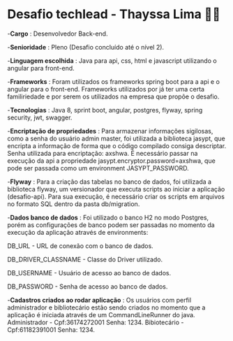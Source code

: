 # Desafio techlead - Thayssa Lima 👩‍💻

-**Cargo** : Desenvolvedor Back-end.

-**Senioridade** : Pleno (Desafio concluído até o nível 2).

-**Linguagem escolhida** : Java para api, css, html e javascript utilizando o angular para front-end.

-**Frameworks** : Foram utilizados os frameworks spring boot para a api e o angular para o front-end. Frameworks utilizados por já ter uma certa familiriedade e por serem os utilizados na empresa que propõe o desafio.

-**Tecnologias** : Java 8, sprint boot, angular, postgres, flyway, spring security, jwt, swagger.

-**Encriptação de propriedades** :
Para armazenar informações sigilosas, como a senha do usuário admin master, foi utilizada a biblioteca jasypt, que encripta a informação de forma que o código compilado consiga descriptar.
Senha utilizada para encriptação: axshwa.
É necessário passar na execução da api a propriedade jasypt.encryptor.password=axshwa, que pode ser passada como um environment JASYPT_PASSWORD.

-**Flyway** :
Para a criação das tabelas no banco de dados, foi utilizada a biblioteca flyway, um versionador que executa scripts ao iniciar a aplicação (desafio-api). Para sua execução, é necessário criar os scripts em arquivos no formato SQL dentro da pasta db/migration.

-**Dados banco de dados** : 
Foi utilizado o banco H2 no modo Postgres, porém as configurações de banco podem ser passadas no momento da execução da aplicação através de environments:

DB_URL - URL de conexão com o banco de dados.

DB_DRIVER_CLASSNAME - Classe do Driver utilizado.

DB_USERNAME - Usuário de acesso ao banco de dados.

DB_PASSWORD - Senha de acesso ao banco de dados.

-**Cadastros criados ao rodar aplicação** : 
Os usuários com perfil administrador e bibliotecário estão sendo criados no momento que a aplicação é iniciada através de um CommandLineRunner do java.
Administrador - Cpf:36174272001 Senha: 1234.
Bibiotecário - Cpf:61182391001  Senha: 1234.
